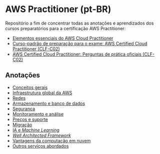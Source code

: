 # AWS Practitioner (pt-BR)

Repositório a fim de concentrar todas as anotações e aprendizados dos cursos
preparatórios para a certificação AWS Practitioner:

- [Elementos essenciais do AWS Cloud Practitioner](https://explore.skillbuilder.aws/learn/course/external/view/elearning/8287/elementos-essenciais-do-aws-cloud-practitioner-portugues-aws-cloud-practitioner-essentials-portuguese-na)
- [Curso-padrão de preparação para o exame: AWS Certified Cloud Practitioner (CLF-C02)](https://explore.skillbuilder.aws/learn/course/external/view/elearning/18719/curso-padrao-de-preparacao-para-o-exame-aws-certified-cloud-practitioner-clf-c02-portugues-brasil-exam-prep-standard-course-aws-certified-cloud-practitioner-clf-c02-portuguese-brazil)
- [AWS Certified Cloud Practitioner: Perguntas de prática oficiais (CLF-C02)](https://explore.skillbuilder.aws/learn/course/external/view/elearning/16805/aws-certified-cloud-practitioner-perguntas-de-pratica-oficiais-clf-c02-portugues-brasil-aws-certified-cloud-practitioner-official-practice-question-set-clf-c02-portuguese-brazil)

## Anotações

- [Conceitos gerais](https://github.com/ananuness/aws-practitioner/blob/main/0-conceitos-gerais.md)
- [Infraestrutura global da AWS](https://github.com/ananuness/aws-practitioner/blob/main/01-infra-global-aws.md)
- [Redes](https://github.com/ananuness/aws-practitioner/blob/main/02-redes.md)
- [Armazenamento e banco de dados](https://github.com/ananuness/aws-practitioner/blob/main/3-armazenamento-e-banco-de-dados.md)
- [Segurança](https://github.com/ananuness/aws-practitioner/blob/main/04-seguranca.md)
- [Monitoramento e análise](https://github.com/ananuness/aws-practitioner/blob/main/05-monitoramento-e-analise.md)
- [Preços e suporte](https://github.com/ananuness/aws-practitioner/blob/main/06-precos-e-suporte.md)
- [Migração](https://github.com/ananuness/aws-practitioner/blob/main/07-migracao.md)
- [IA e _Machine Learning_](https://github.com/ananuness/aws-practitioner/blob/main/08-ia-e-machine-learning.md)
- [_Well Architected Framework_](https://github.com/ananuness/aws-practitioner/blob/main/09-well-architected-framework.md)
- [Vantagens da computação em nuvem](https://github.com/ananuness/aws-practitioner/blob/main/10-vantagens-da-computacao-em-nuvem.md)
- [Outros serviços abordados](https://github.com/ananuness/aws-practitioner/blob/main/11-outros-servicos-abordados.md)
